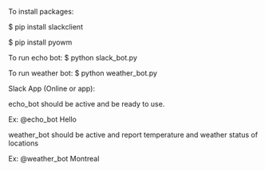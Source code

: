 
To install packages:

$ pip install slackclient

$ pip install pyowm

To run echo bot:
$ python slack_bot.py

To run weather bot:
$ python weather_bot.py

Slack App (Online or app):

echo_bot should be active and be ready to use.

Ex: @echo_bot Hello

weather_bot should be active and report temperature and weather status of locations

Ex: @weather_bot Montreal
